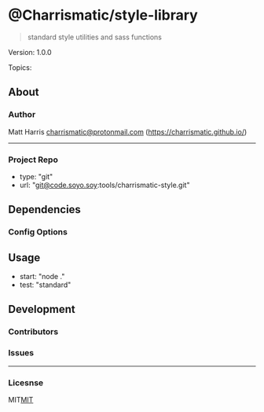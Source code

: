 
# @Charrismatic/style-library

> standard style utilities and sass functions 

Version: 1.0.0

Topics: 


## About

[]()

### Author

Matt Harris <charrismatic@protonmail.com> (https://charrismatic.github.io/)

---

### Project Repo

-  type: "git"
-  url: "git@code.soyo.soy:tools/charrismatic-style.git"

## Dependencies



### Config Options



## Usage

-  start: "node ."
-  test: "standard"

## Development



### Contributors



### Issues



---

### Licesnse

MIT[MIT](https://opensource.org/licenses/undefined)

